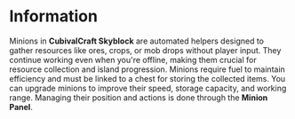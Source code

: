 # Information

Minions in **CubivalCraft Skyblock** are automated helpers designed to gather resources like ores, crops, or mob drops without player input. They continue working even when you're offline, making them crucial for resource collection and island progression. Minions require fuel to maintain efficiency and must be linked to a chest for storing the collected items. You can upgrade minions to improve their speed, storage capacity, and working range. Managing their position and actions is done through the **Minion Panel**.
